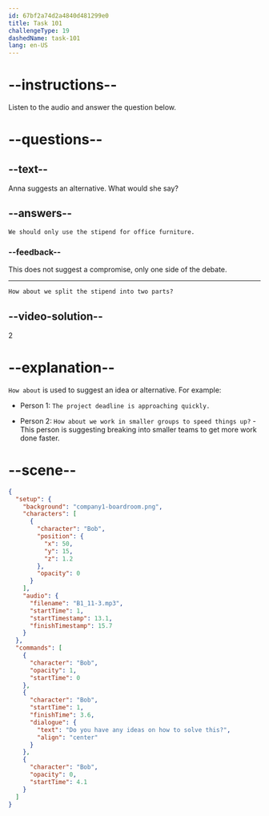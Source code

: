 ```yaml
---
id: 67bf2a74d2a4840d481299e0
title: Task 101
challengeType: 19
dashedName: task-101
lang: en-US
---
```


<!-- (Audio) Bob: Do you have any ideas on how to solve this? -->

<!-- SPEAKING -->

# --instructions--

Listen to the audio and answer the question below.

# --questions--

## --text--

Anna suggests an alternative. What would she say?

## --answers--

`We should only use the stipend for office furniture.`

### --feedback--

This does not suggest a compromise, only one side of the debate.

---

`How about we split the stipend into two parts?`

## --video-solution--

2

# --explanation--

`How about` is used to suggest an idea or alternative. For example:

- Person 1: `The project deadline is approaching quickly.`

- Person 2: `How about we work in smaller groups to speed things up?` - This person is suggesting breaking into smaller teams to get more work done faster.

# --scene--

```json
{
  "setup": {
    "background": "company1-boardroom.png",
    "characters": [
      {
        "character": "Bob",
        "position": {
          "x": 50,
          "y": 15,
          "z": 1.2
        },
        "opacity": 0
      }
    ],
    "audio": {
      "filename": "B1_11-3.mp3",
      "startTime": 1,
      "startTimestamp": 13.1,
      "finishTimestamp": 15.7
    }
  },
  "commands": [
    {
      "character": "Bob",
      "opacity": 1,
      "startTime": 0
    },
    {
      "character": "Bob",
      "startTime": 1,
      "finishTime": 3.6,
      "dialogue": {
        "text": "Do you have any ideas on how to solve this?",
        "align": "center"
      }
    },
    {
      "character": "Bob",
      "opacity": 0,
      "startTime": 4.1
    }
  ]
}
```
